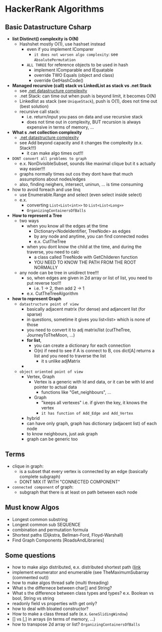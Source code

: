 # HackerRank Algorithms

## Basic Datastructure Csharp

- **list Distinct() complexity is O(N)**
  - Hashshet mostly O(1), use hashset instead
    - even if you implement IComparer
        - `it does not worsen algo complexity`: see `AbsolutePermutation` 
    - `ALL THREE` for reference objects to be used in hash
      - implement IComparable and IEquatable
      - override TWO Equals (object and class)
      - override GetHashCode()
- **Managed recursive (call) stack vs LinkedList as stack vs .net Stack**
    - see [.net datastructure complexity](http://c-sharp-snippets.blogspot.com/2010/03/runtime-complexity-of-net-generic.html)
    - .net Stack: can time out when push is beyond limit, it becomes O(N)
    - Linkedlist as stack (see `UniqueStack`), push is O(1), does not time out (best solution)
    - recursive call stack:
        - i.e. return/input you pass on data and use recursive stack
        - does not time out in complexity, BUT recursion is always expensive in terms of memory, ...
- **What s .net collection complexity**
    - [.net datastructure complexity](http://c-sharp-snippets.blogspot.com/2010/03/runtime-complexity-of-net-generic.html)   
    - see Add beyond capacity and it changes the complexity (e.x. Stack!!!)
        - it can make algo times out!!!
- `DONT convert all problems to graph`
    - e.x. NonDivisibleSubset, sounds like maximal clique but it s actually way easier!!!
    - graphs normally times out cos they dont have that much assumptions about nodes/edges
    - also, finding neighers, intersect, uninun, ... is time consuming
- how to avoid foreach and use linq
    - use Enumerable.Range and select (even select inside select)
    - e.x. 
      - converting `List<List<int>>` to `List<List<Long>>`
      - `OrganizingContainersOfBalls`
- **How to represent a Tree**
    - two ways
        - when you know all the edges at the time
            - Dictionary<NodeIdentifier, TreeNode> as edges
            - by any node and anytime, you can find connected nodes
            - e.x. CutTheTree
        - when you dont know the child at the time, and during the traverse, you need to calc
            - a class called TreeNode with GetChilderen function
            - YOU NEED TO KNOW THE PATH FROM THE ROOT NORMALLY
    - any node can be tree in unidirect tree!!!
        - so, when edges are given in 2d array or list of list, you need to put reverse too!!!
            - i.e. 1 -> 2, then add 2 -> 1
        - e.x. CutTheTreeAlgorithm
- **how to represent Graph**
    - `datastructure point of view`
        - basically adjacent matrix (for dense) and adjancent list (for sparse)
        - in questions, sometime it gives you list<list<int>> which is none of those
        - you need to convert it to adj matrix/list (cutTheTree, JourneyToTheMoon, ...)
        - **for list**, 
          - you can create a dictionary for each connection
          - O(n) if need to see if A is connect to B, cos dict[A] returns a list and you need to traverse the list
            - it s unlike adjMatrix
         -
    - `object oriented point of view`
        - Vertex, Graph
            - Vertex is a generic with Id and data, or it can be with Id and pointer to actual data
                - functions like "Get_neighbours", ...  
            - Graph
                - "keeps all vertexes" i.e. if given the key, it knows the vertex
                - `it has function of Add_Edge and Add_Vertex` 
       - hybrid
        - can have only graph, graph has dictionary (adjacent list) of each node
        - to know neighbours, just ask graph
        - graph can be generic too

## Terms 
- clique in graph: 
  - is a subset that every vertex is connected by an edge (basically complete subgraph)
  - DONT MIX IT WITH "CONNECTED COMPONENT"
- `connected component` of graph:
  - subgraph that there is at least on path between each node   
## Must know Algos
- Longest common substring
- Longest common sub SEQUENCE
- combination and permutation formula
- Shortest paths (Dijkstra, Bellman-Ford, Floyd-Warshall)
- Find Graph Components [RoadsAndLibraries]

## Some questions
- how to make algo distributed, e.x. distributed shortest path ([link](https://stackoverflow.com/questions/2421605/finding-all-shortest-paths-from-every-pair-of-nodes-on-a-graph)
- implement enumerator and enumerable (see TheMaximumSubarray (commented out))
- how to make algos thread safe (multi threading)
- What s the differnece between char[] and String?
- What s the difference between class types and types? e.x. Boolean vs bool, String vs string
- readonly field vs properties with get only?
- how to deal with bloated constructor?
- How to make a class thread safe (e.x. `GeneSlidingWindow`)
- [] vs [,] in arrays (in terms of memory, ...)
- how to transpose 2d array or list? `OrganizingContainersOfBalls`
